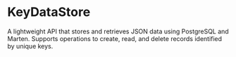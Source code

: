 # KeyDataStore
A lightweight API that stores and retrieves JSON data using PostgreSQL and Marten. Supports operations to create, read, and delete records identified by unique keys.
